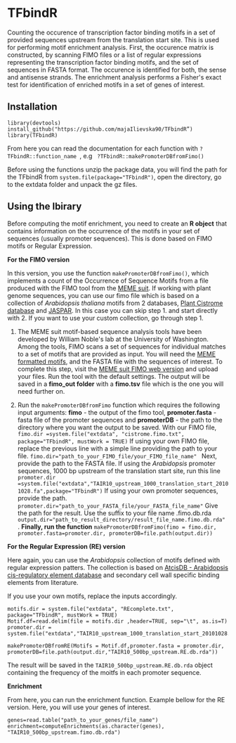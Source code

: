 # TFbindR

Counting the occurence of transcription factor binding motifs in a set of provided sequences upstream from the translation start site. This is used for performing motif enrichment analysis. First, the occurence matrix is constructed, by scanning FIMO files or a list of regular expressions representing the transcription factor binding motifs, and the set of sequences in FASTA format. The occurence is identified for both, the sense and antisense strands. The enrichment analysis performs a Fisher's exact test for identification of enriched motifs in a set of genes of interest.

## Installation

```
library(devtools)
install_github("https://github.com/majaIlievska90/TFbindR”)
library(TFbindR)
```

From here you can read the documentation for each function with  ``` ?TFbindR::function_name  ```, 
e.g  ```  ?TFbindR::makePromoterDBfromFimo() ```


Before using the functions unzip the package data, you will find the path for the TFbindR from  ``` system.file(package="TFbindR") ```, open the directory, go to the extdata folder and unpack the gz files. 


## Using the lbirary

Before computing the motif enrichment, you need to create an **R object** that contains information on the occurrence of the motifs in your set of sequences (usually promoter sequences). This is done based on FIMO motifs or Regular Expression.

**For the FIMO version**

In this version, you use the function ```makePromoterDBfromFimo()```, which implements a count of the Occurrence of Sequence Motifs from a file produced with the FIMO tool from the [MEME suit](http://meme-suite.org). 
If working with plant genome sequences, you can use our fimo file which is based on a collection of *Arabidopsis thaliana* motifs from 2 databases, [Plant Cistrome database](http://neomorph.salk.edu/dap_web/pages/index.php) and [JASPAR](http://jaspar.genereg.net). In this case you can skip step 1. and start directly with 2. If you want to use your custom collection, go through step 1.
 
1. The MEME suit motif-based sequence analysis tools have been developed by William Noble's lab at the University of Washington. Among the tools, FIMO scans a set of sequences for individual matches to a set of motifs that are provided as input.  You will need the [MEME formatted motifs](http://meme-suite.org/doc/meme-format.html), and the FASTA file with the sequences of interest.  To complete this step, visit the [MEME suit FIMO web version](http://meme-suite.org/tools/fimo) and upload your files. Run the tool with the default settings. The output will be saved in a **fimo_out folder** with a **fimo.tsv** file which is the one you will need further on.


2. Run the ```makePromoterDBfromFimo``` function which requires the following input arguments: **fimo** - the output of the fimo tool, **promoter.fasta** - fasta file of the promoter sequences and  **promoterDB** - the path to the directory where you want the output to be saved.  With our FIMO file, 
``` fimo.dir =system.file("extdata", "cistrome.fimo.txt", package="TFbindR", mustWork = TRUE) ``` 
If using your own FIMO file, replace the previous line with a simple line providing the path to your file.
```fimo.dir="path_to_your_FIMO_file/your_FIMO_file_name" ```
Next, provide the path to the FASTA file. If using the *Arabidopsis* promoter sequences, 1000 bp upstream of the translation start site, run this line
```promoter.dir =system.file("extdata","TAIR10_upstream_1000_translation_start_20101028.fa",package="TFbindR")```
If using your own promoter sequences, provide the path. 
```promoter.dir="path_to_your_FASTA_file/your_FASTA_file_name"```
Give the path for the result. Use the suffix to your file name .fimo.db.rda
```output.dir="path_to_result_directory/result_file_name.fimo.db.rda" ```.
**Finally, run the function**
```makePromoterDBfromFimo(fimo = fimo.dir, promoter.fasta=promoter.dir, promoterDB=file.path(output.dir))```


**For the Regular Expression (RE) version**

Here again, you can use the *Arabidopsis* collection of motifs defined with regular expression patters. The collection is based on [AtcisDB - Arabidopsis cis-regulatory element database](https://agris-knowledgebase.org) and secondary cell wall specific binding elements from literature. 

If you use your own motifs, replace the inputs accordingly. 

```
motifs.dir = system.file("extdata", "REcomplete.txt", package="TFbindR", mustWork = TRUE)
Motif.df=read.delim(file = motifs.dir ,header=TRUE, sep="\t", as.is=T)
promoter.dir = system.file("extdata","TAIR10_upstream_1000_translation_start_20101028.fa",package="TFbindR")

makePromoterDBfromRE(Motifs = Motif.df,promoter.fasta = promoter.dir, promoterDB=file.path(output.dir,"TAIR10_500bp_upstream.RE.db.rda"))
```

The result will be saved in the ```TAIR10_500bp_upstream.RE.db.rda``` object containing the frequency of the moitfs in each promoter sequence. 

**Enrichment**

From here, you can run the enrichment function. Example bellow for the RE version.  Here, you will use your genes of interest. 

```
genes=read.table("path_to_your_genes/file_name")
enrichment=computeEnrichments(as.character(genes), "TAIR10_500bp_upstream.fimo.db.rda")
```


